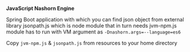 **JavaScript Nashorn Engine**

Spring Boot application with which you can find json object from external library jsonpath.js which is node module that in turn needs jvm-npm.js module 
has to run with VM argument as
 `-Dnashorn.args=--language=es6`
 
 Copy `jvm-npm.js` & `jsonpath.js` from resources to your home directory
 
  